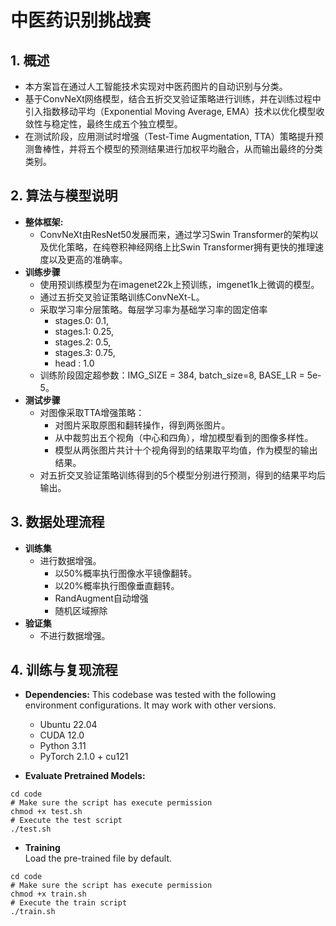 # 中医药识别挑战赛

## 1. 概述
- 本方案旨在通过人工智能技术实现对中医药图片的自动识别与分类。  
- 基于ConvNeXt网络模型，结合五折交叉验证策略进行训练，并在训练过程中引入指数移动平均（Exponential Moving Average, EMA）技术以优化模型收敛性与稳定性，最终生成五个独立模型。  
- 在测试阶段，应用测试时增强（Test-Time Augmentation, TTA）策略提升预测鲁棒性，并将五个模型的预测结果进行加权平均融合，从而输出最终的分类类别。

## 2. 算法与模型说明
- **整体框架:** 
  - ConvNeXt由ResNet50发展而来，通过学习Swin Transformer的架构以及优化策略，在纯卷积神经网络上比Swin Transformer拥有更快的推理速度以及更高的准确率。
- **训练步骤**
  - 使用预训练模型为在imagenet22k上预训练，imgenet1k上微调的模型。
  - 通过五折交叉验证策略训练ConvNeXt-L。
  - 采取学习率分层策略。每层学习率为基础学习率的固定倍率
    - stages.0: 0.1,
    - stages.1: 0.25,
    - stages.2: 0.5,
    - stages.3: 0.75,
    - head    : 1.0
  - 训练阶段固定超参数：IMG_SIZE = 384, batch_size=8, BASE_LR = 5e-5。
- **测试步骤**
  - 对图像采取TTA增强策略：
    - 对图片采取原图和翻转操作，得到两张图片。
    - 从中裁剪出五个视角（中心和四角），增加模型看到的图像多样性。
    - 模型从两张图片共计十个视角得到的结果取平均值，作为模型的输出结果。
  - 对五折交叉验证策略训练得到的5个模型分别进行预测，得到的结果平均后输出。
 
## 3. 数据处理流程
- **训练集**
  - 进行数据增强。
    - 以50%概率执行图像水平镜像翻转。
    - 以20%概率执行图像垂直翻转。
    - RandAugment自动增强
    - 随机区域擦除
- **验证集**
  - 不进行数据增强。

## 4. 训练与复现流程
- **Dependencies:** This codebase was tested with the following environment configurations. It may work with other versions.
  - Ubuntu 22.04
  - CUDA 12.0
  - Python 3.11
  - PyTorch 2.1.0 + cu121    

- **Evaluate Pretrained Models:**
```
cd code
# Make sure the script has execute permission
chmod +x test.sh
# Execute the test script
./test.sh
```

- **Training**  
Load the pre-trained file by default.  
```
cd code
# Make sure the script has execute permission
chmod +x train.sh
# Execute the train script
./train.sh
```
